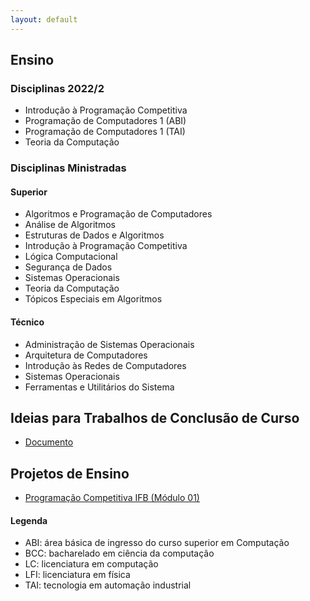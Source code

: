 ```yaml
---
layout: default
---
```


## Ensino


### Disciplinas 2022/2

- Introdução à Programação Competitiva
- Programação de Computadores 1 (ABI)
- Programação de Computadores 1 (TAI)
- Teoria da Computação

### Disciplinas Ministradas


#### Superior

- Algoritmos e Programação de Computadores
- Análise de Algoritmos
- Estruturas de Dados e Algoritmos
- Introdução à Programação Competitiva
- Lógica Computacional
- Segurança de Dados
- Sistemas Operacionais
- Teoria da Computação 
- Tópicos Especiais em Algoritmos


#### Técnico

- Administração de Sistemas Operacionais
- Arquitetura de Computadores
- Introdução às Redes de Computadores
- Sistemas Operacionais
- Ferramentas e Utilitários do Sistema 


## Ideias para Trabalhos de Conclusão de Curso

- [Documento](/assets/propostas-tcc.pdf)

## Projetos de Ensino

- [Programação Competitiva IFB (Módulo 01)](https://programacao-competitiva-ifb.github.io/programacao-competitiva-ifb/)

#### Legenda

- ABI: área básica de ingresso do curso superior em Computação
- BCC: bacharelado em ciência da computação
- LC: licenciatura em computação
- LFI: licenciatura em física
- TAI: tecnologia em automação industrial
